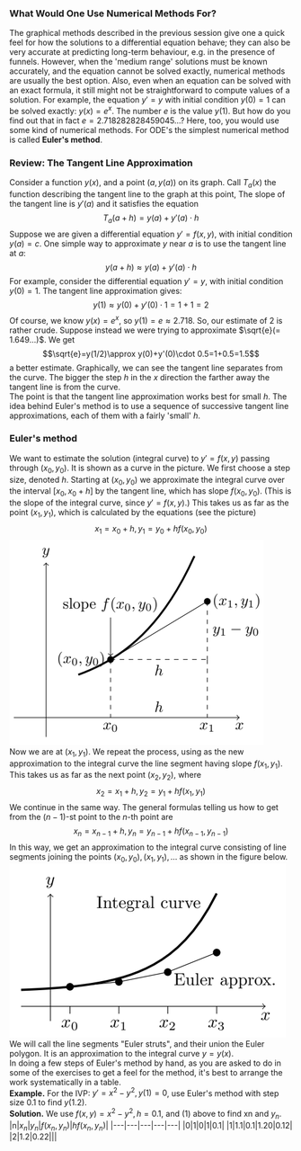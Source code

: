 ### What Would One Use Numerical Methods For?
The graphical methods described in the previous session give one a quick feel for how the solutions to a differential equation behave; they can also be very accurate at predicting long-term behaviour, e.g. in the presence of funnels. However, when the 'medium range' solutions must be known accurately, and the equation cannot be solved exactly, numerical methods are usually the best option.
Also, even when an equation can be solved with an exact formula, it still might not be straightforward to compute values of a solution. For example, the equation $y' = y$ with initial condition $y(0) = 1$ can be solved exactly: $y(x) = e^x$. The number $e$ is the value $y(1)$. But how do you find out that in fact $e = 2.718282828459045...$? Here, too, you would use some kind of numerical methods. For ODE's the simplest numerical method is called **Euler's method**.

### Review: The Tangent Line Approximation
Consider a function $y(x)$, and a point $(a, y(a))$ on its graph. Call $T_a(x)$ the function describing the tangent line to the graph at this point, The slope of the tangent line is $y'(a)$ and it satisfies the equation
$$T_a(a+h)=y(a)+y'(a)\cdot h$$
Suppose we are given a differential equation $y' = f(x, y)$, with initial condition $y(a) = c$. One simple way to approximate $y$ near $a$ is to use the tangent line at $a$:
$$y(a+h)\approx y(a)+y'(a)\cdot h$$
For example, consider the differential equation $y' = y$, with initial condition $y(0) = 1$. The tangent line approximation gives:
$$y(1)\approx y(0)+y'(0)\cdot 1=1+1=2$$
Of course, we know $y(x) = e^x$, so $y(1) = e \approx 2.718$. So, our estimate of 2 is rather crude. Suppose instead we were trying to approximate $\sqrt{e}(= 1.649...)$. We get
$$\sqrt{e}=y(1/2)\approx y(0)+y'(0)\cdot 0.5=1+0.5=1.5$$
a better estimate. Graphically, we can see the tangent line separates from the curve. The bigger the step $h$ in the $x$ direction the farther away the tangent line is from the curve.  
The point is that the tangent line approximation works best for small $h$. The idea behind Euler's method is to use a sequence of successive tangent line approximations, each of them with a fairly 'small' $h$.

### Euler's method
We want to estimate the solution (integral curve) to $y' = f(x, y)$ passing through $(x_0, y_0)$. It is shown as a curve in the picture. We first choose a step size, denoted $h$. Starting at $(x_0, y_0)$ we approximate the integral curve over the interval $[x_0, x_0 + h]$ by the tangent line, which has slope $f(x_0, y_0)$. (This is the slope of the integral curve, since $y' = f(x, y)$.) This takes us as far as the point $(x_1, y_1)$, which is calculated by the equations (see the picture)
$$x_1=x_0+h,y_1=y_0+hf(x_0,y_0)$$
![](pic040201.png)  
Now we are at $(x_1, y_1)$. We repeat the process, using as the new approximation to the integral curve the line segment having slope $f(x_1, y_1)$. This takes us as far as the next point $(x_2, y_2)$, where
$$x_2=x_1+h,y_2=y_1+hf(x_1,y_1)$$
We continue in the same way. The general formulas telling us how to get from the $(n - 1)$-st point to the $n$-th point are
$$x_n=x_{n-1}+h,y_n=y_{n-1}+hf(x_{n-1},y_{n-1})\tag{1}$$
In this way, we get an approximation to the integral curve consisting of line segments joining the points $(x_0, y_0), (x_1, y_1), \ldots$ as shown in the figure below.  
![](pic040202.png)  
We will call the line segments "Euler struts", and their union the Euler polygon. It is an approximation to the integral curve $y = y(x)$.  
In doing a few steps of Euler's method by hand, as you are asked to do in some of the exercises to get a feel for the method, it's best to arrange the work systematically in a table.  
**Example.** For the IVP: $y' = x^2 - y^2, y(1) = 0$, use Euler's method with step size 0.1 to find $y(1.2)$.  
**Solution.** We use $f(x, y) = x^2 - y^2, h = 0.1$, and $(1)$ above to find xn and $y_n$.  
|n|$x_n$|$y_n$|$f(x_n,y_n)$|$hf(x_n,y_n)$|
|---|---|---|---|---|
|0|1|0|1|0.1|
|1|1.1|0.1|1.20|0.12|
|2|1.2|0.22|||
